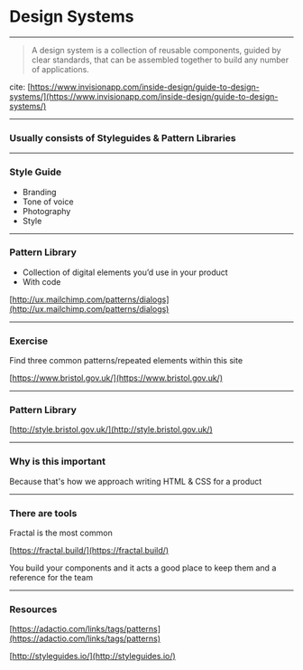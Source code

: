 # Design Systems

---
>A design system is a collection of reusable components, guided by clear standards, that can be assembled together to build any number of applications.

cite: [https://www.invisionapp.com/inside-design/guide-to-design-systems/](https://www.invisionapp.com/inside-design/guide-to-design-systems/)

---

### Usually consists of Styleguides & Pattern Libraries

---

### Style Guide

- Branding
- Tone of voice
- Photography
- Style

---

### Pattern Library

- Collection of digital elements you’d use in your product
- With code

[http://ux.mailchimp.com/patterns/dialogs](http://ux.mailchimp.com/patterns/dialogs)

---

### Exercise

Find three common patterns/repeated elements within this site

[https://www.bristol.gov.uk/](https://www.bristol.gov.uk/)

---

### Pattern Library

[http://style.bristol.gov.uk/](http://style.bristol.gov.uk/)


---

### Why is this important

Because that's how we approach writing HTML & CSS for a product

---

### There are tools

Fractal is the most common

[https://fractal.build/](https://fractal.build/)

You build your components and it acts a good place to keep them and a reference for the team

---

### Resources

[https://adactio.com/links/tags/patterns](https://adactio.com/links/tags/patterns)

[http://styleguides.io/](http://styleguides.io/)


